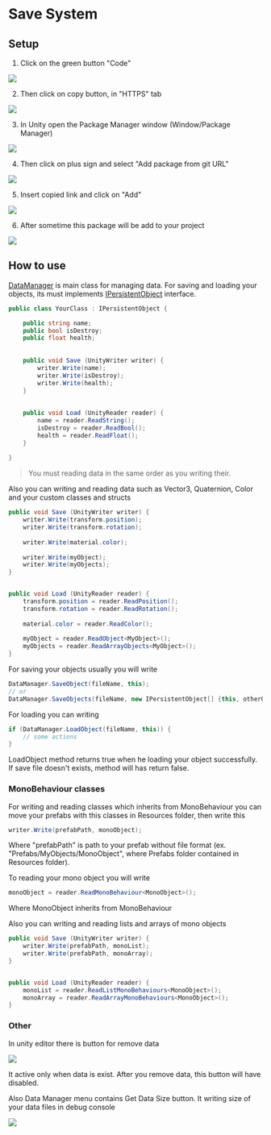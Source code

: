 # Save System

## Setup

1. Click on the green button "Code"

![](docs~/Screenshot_1.png)

2. Then click on copy button, in "HTTPS" tab

![](docs~/Screenshot_3.png)

3. In Unity open the Package Manager window (Window/Package Manager)

![](docs~/Screenshot_6.png)

4. Then click on plus sign and select "Add package from git URL"

![](docs~/Screenshot_2.png)

5. Insert copied link and click on "Add"

![](docs~/Screenshot_4.png)

6. After sometime this package will be add to your project

![](docs~/Screenshot_5.png)

## How to use

[DataManager](Runtime/DataManager.cs) is main class
for managing data. For saving and loading your
objects, its must implements
[IPersistentObject](Runtime/IPersistentObject.cs.meta)
interface.

````csharp
public class YourClass : IPersistentObject {

    public string name;
    public bool isDestroy;
    public float health;
    
    
    public void Save (UnityWriter writer) {
        writer.Write(name);
        writer.Write(isDestroy);
        writer.Write(health);
    }
    
    
    public void Load (UnityReader reader) {
        name = reader.ReadString();
        isDestroy = reader.ReadBool();
        health = reader.ReadFloat();
    }
    
}
````

> You must reading data in the same order
> as you writing their.

Also you can writing and reading data such as
Vector3, Quaternion, Color and your custom
classes and structs

````csharp
public void Save (UnityWriter writer) {
    writer.Write(transform.position);
    writer.Write(transform.rotation);
    
    writer.Write(material.color);
    
    writer.Write(myObject);
    writer.Write(myObjects);
}


public void Load (UnityReader reader) {
    transform.position = reader.ReadPosition();
    transform.rotation = reader.ReadRotation();
    
    material.color = reader.ReadColor();
    
    myObject = reader.ReadObject<MyObject>();
    myObjects = reader.ReadArrayObjects<MyObject>();
}
````

For saving your objects usually you will write

````csharp
DataManager.SaveObject(fileName, this);
// or
DataManager.SaveObjects(fileName, new IPersistentObject[] {this, otherObject});
````

For loading you can writing

````csharp
if (DataManager.LoadObject(fileName, this)) {
    // some actions
}
````

LoadObject method returns true when he loading your
object successfully. If save file doesn't exists,
method will has return false.

### MonoBehaviour classes

For writing and reading classes which inherits from
MonoBehaviour you can move your prefabs with
this classes in Resources folder, then write this

````csharp
writer.Write(prefabPath, monoObject);
````

Where "prefabPath" is path to your prefab without
file format (ex. "Prefabs/MyObjects/MonoObject",
where Prefabs folder contained in Resources folder).

To reading your mono object you will write

````csharp
monoObject = reader.ReadMonoBehaviour<MonoObject>();
````

Where MonoObject inherits from MonoBehaviour

Also you can writing and reading lists and arrays
of mono objects

````csharp
public void Save (UnityWriter writer) {
    writer.Write(prefabPath, monoList);
    writer.Write(prefabPath, monoArray);
}


public void Load (UnityReader reader) {
    monoList = reader.ReadListMonoBehaviours<MonoObject>();
    monoArray = reader.ReadArrayMonoBehaviours<MonoObject>();
}
````

### Other

In unity editor there is button for remove data

![](docs~/Screenshot_7.png)

It active only when data is exist. After you remove
data, this button will have disabled.

Also Data Manager menu contains Get Data Size
button. It writing size of your data files in debug
console

![](docs~/Screenshot_8.png)